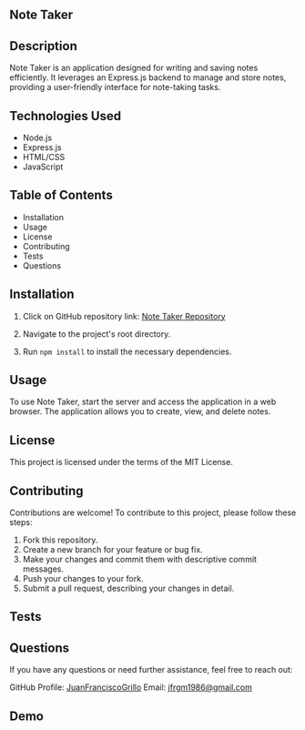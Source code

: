 ## Note Taker

## Description

Note Taker is an application designed for writing and saving notes efficiently. It leverages an Express.js backend to manage and store notes, providing a user-friendly interface for note-taking tasks.

## Technologies Used

- Node.js
- Express.js
- HTML/CSS
- JavaScript

## Table of Contents
- Installation
- Usage
- License
- Contributing
- Tests
- Questions

## Installation

1. Click on GitHub repository link: [Note Taker Repository](https://github.com/JuanFranciscoGrillo/Note-Taker)

2. Navigate to the project's root directory.
3. Run `npm install` to install the necessary dependencies.

## Usage

To use Note Taker, start the server and access the application in a web browser. The application allows you to create, view, and delete notes.

## License

This project is licensed under the terms of the MIT License.

## Contributing

Contributions are welcome! To contribute to this project, please follow these steps:

1. Fork this repository.
2. Create a new branch for your feature or bug fix.
3. Make your changes and commit them with descriptive commit messages.
4. Push your changes to your fork.
5. Submit a pull request, describing your changes in detail.

## Tests



## Questions

If you have any questions or need further assistance, feel free to reach out:

GitHub Profile: [JuanFranciscoGrillo](https://github.com/JuanFranciscoGrillo)
Email: jfrgm1986@gmail.com

## Demo

